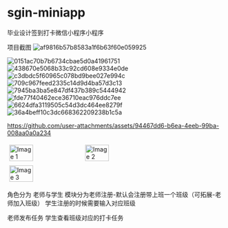 # sgin-miniapp
毕业设计签到打卡微信小程序小程序

项目截图
![af9816b57b8583a1f6b63f60e059925](https://github.com/user-attachments/assets/94467dd6-b6ea-4eeb-99ba-008aa0a0a234)

![0151ac70b7b6734cbae5d0a41961751](https://github.com/user-attachments/assets/e23ec993-9d4c-422e-8e0a-724369fbfea1)
![438670e5068b33c92cd608e9334e0de](https://github.com/user-attachments/assets/35ff156e-d308-4e6d-896e-70936c46387a)
![c3dbdc5f60965c078bd9bee027e994c](https://github.com/user-attachments/assets/b2db9895-f3db-4220-8b0e-2723355e0276)
![709c967feed2335c14d9d4ba57d3c13](https://github.com/user-attachments/assets/fc1162c4-be90-4605-b64c-e1e1e3043008)
![7945ba3ba5e847df437b389c5444942](https://github.com/user-attachments/assets/58c97d01-e2c1-4fa2-809e-6655df7a0efe)
![fde77f40462ece36710eac976ddc7ee](https://github.com/user-attachments/assets/d3a47407-051f-440f-bf7e-30d966f1fa1e)
![6624dfa3119505c54d3dc464ee8279f](https://github.com/user-attachments/assets/3f3e3325-0747-4369-8c2e-1a667a1c26af)
![36a4beff10c3dc668362209238b1c5a](https://github.com/user-attachments/assets/efb5cc8e-8de1-484f-8732-8824c3e08f29)

https://github.com/user-attachments/assets/94467dd6-b6ea-4eeb-99ba-008aa0a0a234

<div style="display: flex; flex-wrap: wrap;">
  <img src="https://github.com/user-attachments/assets/94467dd6-b6ea-4eeb-99ba-008aa0a0a234" alt="Image 1" style="width: 33%; height: auto; margin: 5px;">
  <img src="https://github.com/user-attachments/assets/e23ec993-9d4c-422e-8e0a-724369fbfea1" alt="Image 2" style="width: 33%; height: auto; margin: 5px;">
  <img src="https://github.com/user-attachments/assets/35ff156e-d308-4e6d-896e-70936c46387a" alt="Image 3" style="width: 33%; height: auto; margin: 5px;">
</div>

角色分为 老师与学生
模块分为老师注册-默认会注册带上班一个班级（可拓展-老师加入班级）
学生注册的时候需要输入对应班级


老师发布任务
学生查看班级对应的打卡任务
